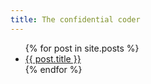 ```yaml
---
title: The confidential coder
---
```


<ul>
{% for post in site.posts %}
  <li><a href="{{ post.url }}">{{ post.title }}</a></li>
{% endfor %}
</ul>
